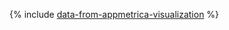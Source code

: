 {% include [data-from-appmetrica-visualization](../../_tutorials/datalens/data-from-appmetrica-visualization.md) %}
